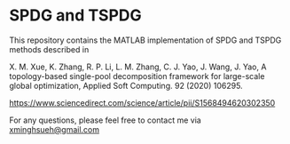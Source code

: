 # SPDG and TSPDG

This repository contains the MATLAB implementation of SPDG and TSPDG methods described in

X. M. Xue, K. Zhang, R. P. Li, L. M. Zhang, C. J. Yao, J. Wang, J. Yao, A topology-based single-pool decomposition framework for large-scale global optimization, Applied Soft Computing. 92 (2020) 106295.

https://www.sciencedirect.com/science/article/pii/S1568494620302350

For any questions, please feel free to contact me via xminghsueh@gmail.com
